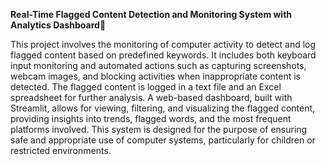 **Real-Time Flagged Content Detection and Monitoring System with Analytics Dashboard**🧐



This project involves the monitoring of computer activity to detect and log flagged content based on predefined keywords. It includes both keyboard input monitoring and automated actions such as capturing screenshots, webcam images, and blocking activities when inappropriate content is detected. The flagged content is logged in a text file and an Excel spreadsheet for further analysis. A web-based dashboard, built with Streamlit, allows for viewing, filtering, and visualizing the flagged content, providing insights into trends, flagged words, and the most frequent platforms involved. This system is designed for the purpose of ensuring safe and appropriate use of computer systems, particularly for children or restricted environments.
